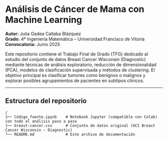 # Análisis de Cáncer de Mama con Machine Learning

**Autor:** Julia Gadea Callaba Blázquez  
**Grado:** 4º Ingeniería Matemática – Universidad Francisco de Vitoria  
**Convocatoria:** Junio 2025

Este repositorio contiene el Trabajo Final de Grado (TFG) dedicado al estudio del conjunto de datos Breast Cancer Wisconsin (Diagnostic) mediante técnicas de análisis exploratorio, reducción de dimensionalidad (PCA), modelos de clasificación supervisada y métodos de clustering. El objetivo principal es clasificar tumores como benignos o malignos y explorar posibles agrupamientos de pacientes en subtipos clínicos.

---

## Estructura del repositorio

```text
/
├── Código_fuente.ipynb    # Notebook Jupyter (compatible con Colab) con todo el análisis paso a paso
├── breast-cancer.csv      # Conjunto de datos original (UCI Breast Cancer Wisconsin – Diagnostic)
└── README.md              # Este archivo de documentación
